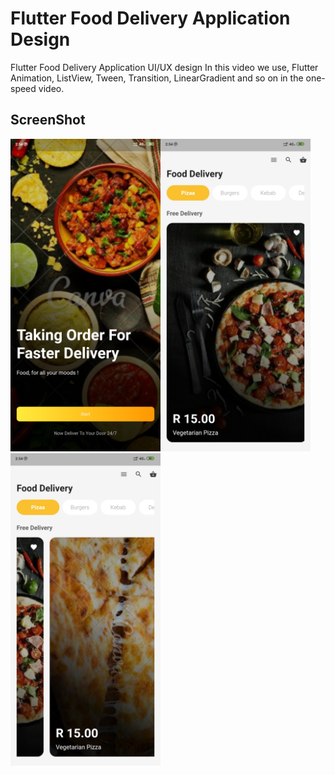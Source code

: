 # Flutter Food Delivery Application Design

Flutter Food Delivery Application UI/UX design 
In this video we use, Flutter Animation, ListView, Tween, Transition, LinearGradient and so on in the one-speed video.

## ScreenShot

<img src="assets/screenshot/one.jpg" height="500em" /><img src="assets/screenshot/two.jpg" height="500em" /><img src="assets/screenshot/three.jpg" height="500em" />

 
